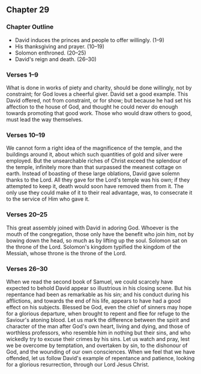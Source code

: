 ## Chapter 29

### Chapter Outline

- David induces the princes and people to offer willingly. (1–9)
- His thanksgiving and prayer. (10–19)
- Solomon enthroned. (20–25)
- David's reign and death. (26–30)

### Verses 1–9

What is done in works of piety and charity, should be done willingly, not by constraint; for God loves a cheerful giver. David set a good example. This David offered, not from constraint, or for show; but because he had set his affection to the house of God, and thought he could never do enough towards promoting that good work. Those who would draw others to good, must lead the way themselves.

### Verses 10–19

We cannot form a right idea of the magnificence of the temple, and the buildings around it, about which such quantities of gold and silver were employed. But the unsearchable riches of Christ exceed the splendour of the temple, infinitely more than that surpassed the meanest cottage on earth. Instead of boasting of these large oblations, David gave solemn thanks to the Lord. All they gave for the Lord's temple was his own; if they attempted to keep it, death would soon have removed them from it. The only use they could make of it to their real advantage, was, to consecrate it to the service of Him who gave it.

### Verses 20–25

This great assembly joined with David in adoring God. Whoever is the mouth of the congregation, those only have the benefit who join him, not by bowing down the head, so much as by lifting up the soul. Solomon sat on the throne of the Lord. Solomon's kingdom typified the kingdom of the Messiah, whose throne is the throne of the Lord.

### Verses 26–30

When we read the second book of Samuel, we could scarcely have expected to behold David appear so illustrious in his closing scene. But his repentance had been as remarkable as his sin; and his conduct during his afflictions, and towards the end of his life, appears to have had a good effect on his subjects. Blessed be God, even the chief of sinners may hope for a glorious departure, when brought to repent and flee for refuge to the Saviour's atoning blood. Let us mark the difference between the spirit and character of the man after God's own heart, living and dying, and those of worthless professors, who resemble him in nothing but their sins, and who wickedly try to excuse their crimes by his sins. Let us watch and pray, lest we be overcome by temptation, and overtaken by sin, to the dishonour of God, and the wounding of our own consciences. When we feel that we have offended, let us follow David's example of repentance and patience, looking for a glorious resurrection, through our Lord Jesus Christ.

